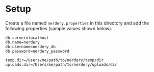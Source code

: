 # Setup

Create a file named `nerdery.properties` in this directory and add the following
properties (sample values shown below).

```
db.server=localhost
db.name=nerdery
db.username=nerdery_db
db.password=nerdery_password

temp.dir=/Users/me/path/to/nerdery/temp/dir
uploads.dir=/Users/me/path/to/nerdery/uploads/dir
```
